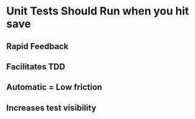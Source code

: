 # Unit Tests Should Run when you hit save

## Rapid Feedback

## Facilitates TDD

## Automatic = Low friction

## Increases test visibility
